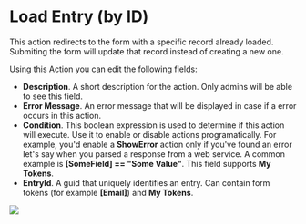 # Load Entry \(by ID\)

This action redirects to the form with a specific record already loaded. Submiting the form will update that record instead of creating a new one.

Using this Action you can edit the following fields:

* **Description**. A short description for the action. Only admins will be able to see this field.
* **Error Message**. An error message that will be displayed in case if a error occurs in this action.
* **Condition**. This boolean expression is used to determine if this action will execute. Use it to enable or disable actions programatically. For example, you'd enable a **ShowError** action only if you've found an error let's say when you parsed a response from a web service. A common example is **\[SomeField\] == "Some Value"**. This field supports **My Tokens**. 
* **EntryId**. A guid that uniquely identifies an entry. Can contain form tokens \(for example **\[Email\]**\) and **My Tokens**.

![](https://static.dnnsharp.com/documentation/Load_Entry_by_ID.png)

